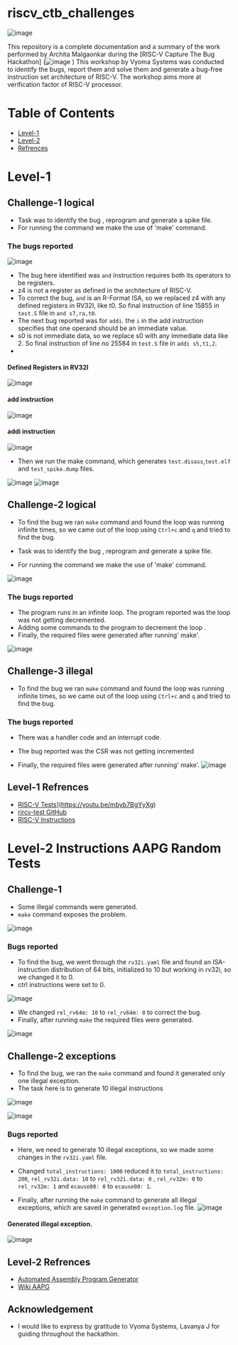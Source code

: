 # riscv_ctb_challenges
![image](https://github.com/vyomasystems-lab/riscv-ctb-challenge-Archita0102/assets/66164675/7c9dab74-95db-40dc-a5f7-83adbe73dc15)


This repository is a complete documentation and a summary of the work performed by Archita Malgaonkar during the [RISC-V Capture The Bug Hackathon]
(![image](https://github.com/vyomasystems-lab/riscv-ctb-challenge-Archita0102/assets/66164675/9ec914b6-3bcd-4886-ab5f-89843cf872a8)
) 
This workshop by Vyoma Systems was conducted to identify the bugs, report them and solve them and generate a bug-free instruction set architecture of RISC-V. The workshop aims more at verification factor of RISC-V processor.


# Table of Contents
  * [Level-1](#Level-1)
  * [Level-2](#Level-2)
  * [Refrences](#Refrences)
  
# Level-1
## Challenge-1 logical

- Task was to identify the bug , reprogram and generate a spike file.
- For running the command we make the use of 'make' command.

### The bugs reported
![image](https://github.com/vyomasystems-lab/riscv-ctb-challenge-Archita0102/assets/66164675/9cd81136-4043-41a2-8aa0-29496beb77ba)


- The bug here identified was `and` instruction requires both its operators to be registers.
- z4 is not a register as defined in the architecture of RISC-V.
- To correct the bug, `and` is an R-Format ISA, so we replaced z4 with any defined registers in RV32I, like t0. So final instruction of line 15855 in `test.S` file in `and s7,ra,t0`.
- The next bug reported was for `addi`. the `i` in the add instruction specifies that one operand should be an immediate value.
- s0 is not immediate data, so we replace s0 with any immediate data like 2. So final instruction of line no 25584 in `test.S` file in `addi s5,t1,2`.
- 
  
#### Defined Registers in RV32I
![image](https://github.com/vyomasystems-lab/riscv-ctb-challenge-Archita0102/assets/66164675/7d185e9e-9a4a-422c-a5b9-470cc5810590)

#### add instruction
![image](https://github.com/vyomasystems-lab/riscv-ctb-challenge-Archita0102/assets/66164675/35491e95-dd9f-46aa-966d-125a909c6b2d)

#### addi instruction

![image](https://github.com/vyomasystems-lab/riscv-ctb-challenge-Archita0102/assets/66164675/5eca11b1-eb83-4d49-a85c-f822ef52cb99)


- Then we run the make command, which generates `test.disass`,`test.elf` and `test_spike.dump` files.
  
![image](https://github.com/vyomasystems-lab/riscv-ctb-challenge-Archita0102/assets/66164675/1c2978d2-44f8-4353-941a-3636bf6c1f7b)
![image](https://github.com/vyomasystems-lab/riscv-ctb-challenge-Archita0102/assets/66164675/06dd1eca-40a3-4c82-accf-09b38aa59690)


## Challenge-2 logical

- To find the bug we ran `make` command and found the loop was running infinite times, so we came out of the loop using `Ctrl+c` and `q` and tried to find the bug.
  

- Task was to identify the bug , reprogram and generate a spike file.
- For running the command we make the use of 'make' command.

![image](https://github.com/vyomasystems-lab/riscv-ctb-challenge-Archita0102/assets/66164675/24d5aa54-41a0-43c5-9014-059c2a86a07e)



### The bugs reported
- The program runs in an infinite loop. The program reported was the loop was not getting decremented.
- Adding some commands to the program to decrement the loop .
- Finally, the required files were generated after running' make'.

![image](https://github.com/vyomasystems-lab/riscv-ctb-challenge-Archita0102/assets/66164675/03b08882-ee3d-4e8e-a45e-056b4bc02001)




## Challenge-3 illegal

- To find the bug we ran `make` command and found the loop was running infinite times, so we came out of the loop using `Ctrl+c` and `q` and tried to find the bug.
  


### The bugs reported
- There was a handler code and an interrupt code.
- The bug reported was the CSR was not getting incremented


- Finally, the required files were generated after running' make'.
![image](https://github.com/vyomasystems-lab/riscv-ctb-challenge-Archita0102/assets/66164675/a11380fd-bfec-444a-a2b0-043b6400b99c)

## Level-1 Refrences 
- [RISC-V Tests]([https://www.youtube.com/watch?v=mbyb7BgYyXg)](https://youtu.be/mbyb7BgYyXg)
- [rircv-test GitHub]([https://github.com/riscv-software-src/riscv-tests](https://www.google.com/url?q=https://github.com/riscv-software-src/riscv-tests&sa=D&source=apps-viewer-frontend&ust=1690897725906011&usg=AOvVaw137g2g_y4HBnjO4WgFlOkB&hl=en))
- [RISC-V Instructions](https://youtu.be/bp-Y7nSJa8o)

# Level-2 Instructions AAPG Random Tests
## Challenge-1 

- Some illegal commands were generated.
- `make` command exposes the problem.

![image](https://github.com/vyomasystems-lab/riscv-ctb-challenge-Archita0102/assets/66164675/9cefe160-78cf-4d54-8e40-75586ce4e492)


###  Bugs reported
- To find the bug, we went through the `rv32i.yaml` file and found an ISA-instruction distribution of 64 bits, initialized to 10 but working in rv32i, so we changed it to 0.
- ctrl instructions were set to 0.
  
![image](https://github.com/vyomasystems-lab/riscv-ctb-challenge-Archita0102/assets/66164675/2942cd68-83de-41ea-b4f4-32ebfcbfefa4)

- We changed `rel_rv64m: 10` to `rel_rv64m: 0` to correct the bug.
- Finally, after running `make` the required files were generated.

![image](https://github.com/vyomasystems-lab/riscv-ctb-challenge-Archita0102/assets/66164675/0f2748f7-6b23-43ef-92e2-65fa98c993cd)


## Challenge-2 exceptions

- To find the bug, we ran the `make` command and found it generated only one illegal exception.
- The task here is to generate 10 illegal instructions


![image](https://github.com/vyomasystems-lab/riscv-ctb-challenge-Archita0102/assets/66164675/a0617d2a-d7d6-49e4-8b10-7895b5cb9ec5)

![image](https://github.com/vyomasystems-lab/riscv-ctb-challenge-Archita0102/assets/66164675/e570eb9c-adc0-4a4b-a574-1bd78d0ad51e)


### Bugs reported
- Here, we need to generate 10 illegal exceptions, so we made some changes in the `rv32i.yaml` file.
- Changed `total_instructions: 1000` reduced it to `total_instructions: 200`, `rel_rv32i.data: 10` to `rel_rv32i.data: 0` ,  `rel_rv32m: 0` to `rel_rv32m: 1` and `ecause00: 0` to `ecause00: 1`.


- Finally, after running the `make` command to generate all illegal exceptions, which are saved in generated `exception.log` file.
![image](https://github.com/vyomasystems-lab/riscv-ctb-challenge-Archita0102/assets/66164675/7bfd8820-6d40-4bbe-95d4-1828dcfc194c)

#### Generated illegal exception.
![image](https://github.com/vyomasystems-lab/riscv-ctb-challenge-Archita0102/assets/66164675/275c042e-0822-4b76-bd67-dbcb39ac3353)




## Level-2 Refrences 
- [Automated Assembly Program Generator]([https://gitlab.com/shaktiproject/tools/aapg](https://gitlab.com/shaktiproject/tools/aapg))
- [Wiki AAPG]([https://gitlab.com/shaktiproject/tools/aapg/-/wikis/Wiki-AAPG-%5B2.2.2%5D](https://gitlab.com/shaktiproject/tools/aapg/-/wikis/Wiki-AAPG-%5B2.2.2%5D)https://gitlab.com/shaktiproject/tools/aapg/-/wikis/Wiki-AAPG-%5B2.2.2%5D)


## Acknowledgement

- I would like to express by gratitude to Vyoma Systems, Lavanya J for guiding throughout the hackathon.

